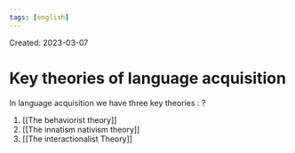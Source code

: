 ```yaml
---
tags: [english] 
---
```

Created: 2023-03-07

# Key theories of language acquisition
In language acquisition we have three key theories : 
?
1. [[The behaviorist theory]]
2. [[The innatism nativism theory]] 
3. [[The interactionalist Theory]]
